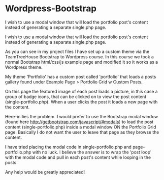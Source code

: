 # Wordpress-Bootstrap
I wish to use a modal window that will load the portfolio post's content instead of generating a separate single.php page.

I wish to use a modal window that will load the portfolio post's content instead of generating a separate single.php page.

As you can see in my project files I have set up a custom theme via the TeamTreeHouse Bootstrap to Wordpress course. In this course we took a normal Bootstrap html/css/js example page and modified it so it works as a Wordpress theme.

My theme 'Portfolio' has a custom post called 'portfolio' that loads a posts gallery found under Example Page > Portfolio Grid w Custom Posts.

On this page the featured image of each post loads a picture, in this case a group of badge icons, that can be clicked on to view the post content (single-portfolio.php). When a user clicks the post it loads a new page with the content.

Here-in lies the problem. I would prefer to use the Bootstrap modal window (found here http://getbootstrap.com/javascript/#modals) to load the post content (single-portfolio.php) inside a modal window ON the Portfolio Grid page. Basically I do not want the user to leave that page as they browse the content.

I have tried placing the modal code in single-portfolio.php and page-portfolio.php with no luck. I believe the answer is to wrap the 'post loop' with the modal code and pull in each post's content while looping in the posts.

Any help would be greatly appreciated!
